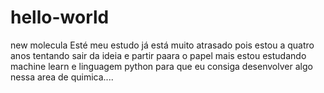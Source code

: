 # hello-world
new molecula
Esté meu estudo já está  muito atrasado pois estou a quatro anos tentando sair da ideia e partir paara o papel
mais estou estudando machine learn e linguagem python para que eu consiga desenvolver algo nessa area de quimica....
